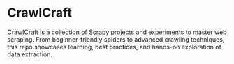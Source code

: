 # CrawlCraft
CrawlCraft is a collection of Scrapy projects and experiments to master web scraping. From beginner-friendly spiders to advanced crawling techniques, this repo showcases learning, best practices, and hands-on exploration of data extraction.
